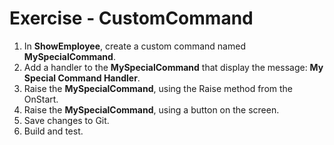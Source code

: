 ﻿# Exercise - CustomCommand

1.  In  **ShowEmployee**, create a custom command named **MySpecialCommand**.
2.	Add a handler to the **MySpecialCommand** that display the message: **My Special Command Handler**.
3.	Raise the **MySpecialCommand**, using the Raise method from the OnStart.
4.	Raise the **MySpecialCommand**, using a button on the screen.
5.	Save changes to Git.
6.  Build and test.
